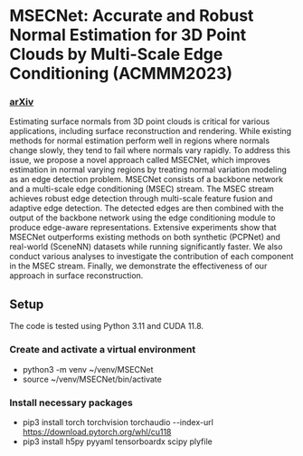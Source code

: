 # MSECNet: Accurate and Robust Normal Estimation for 3D Point Clouds by Multi-Scale Edge Conditioning (ACMMM2023)

### [arXiv](https://arxiv.org/abs/2308.02237)

Estimating surface normals from 3D point clouds is critical for various applications, including surface reconstruction and rendering. While existing methods for normal estimation perform well in regions where normals change slowly, they tend to fail where normals vary rapidly.  To address this issue, we propose a novel approach called MSECNet, which improves estimation in normal varying regions by treating normal variation modeling as an edge detection problem. MSECNet consists of a backbone network and a multi-scale edge conditioning (MSEC) stream. The MSEC stream achieves robust edge detection through multi-scale feature fusion and adaptive edge detection. The detected edges are then combined with the output of the backbone network using the edge conditioning module to produce edge-aware representations. Extensive experiments show that MSECNet outperforms existing methods on both synthetic (PCPNet) and real-world (SceneNN) datasets while running significantly faster. We also conduct various analyses to investigate the contribution of each component in the MSEC stream. Finally, we demonstrate the effectiveness of our approach in surface reconstruction.

## Setup
The code is tested using Python 3.11 and CUDA 11.8. 

### Create and activate a virtual environment
- python3 -m venv ~/venv/MSECNet  
- source  ~/venv/MSECNet/bin/activate  

### Install necessary packages
- pip3 install torch torchvision torchaudio --index-url https://download.pytorch.org/whl/cu118  
- pip3 install h5py pyyaml tensorboardx scipy plyfile 

